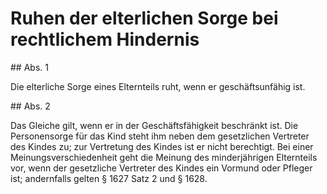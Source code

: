 # Ruhen der elterlichen Sorge bei rechtlichem Hindernis



\#\# Abs. 1

 Die elterliche Sorge eines Elternteils ruht, wenn er geschäftsunfähig ist.

\#\# Abs. 2

 Das Gleiche gilt, wenn er in der Geschäftsfähigkeit beschränkt ist. Die Personensorge für das Kind steht ihm neben dem gesetzlichen Vertreter des Kindes zu; zur Vertretung des Kindes ist er nicht berechtigt. Bei einer Meinungsverschiedenheit geht die Meinung des minderjährigen Elternteils vor, wenn der gesetzliche Vertreter des Kindes ein Vormund oder Pfleger ist; andernfalls gelten § 1627 Satz 2 und § 1628\. 

